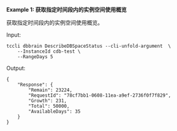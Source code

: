**Example 1: 获取指定时间段内的实例空间使用概览**

获取指定时间段内的实例空间使用概览。

Input: 

```
tccli dbbrain DescribeDBSpaceStatus --cli-unfold-argument  \
    --InstanceId cdb-test \
    --RangeDays 5
```

Output: 
```
{
    "Response": {
        "Remain": 23224,
        "RequestId": "78cf7bb1-0608-11ea-a9ef-2736f0f7f829",
        "Growth": 231,
        "Total": 50000,
        "AvailableDays": 35
    }
}
```

